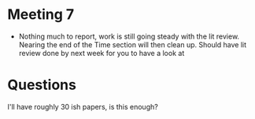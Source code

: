 # Meeting 7

* Nothing much to report, work is still going steady with the lit review. Nearing the end of the Time section will then clean up. Should have lit review done by next week for you to have a look at

# Questions
I'll have roughly 30 ish papers, is this enough? 